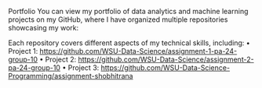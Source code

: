 Portfolio
You can view my portfolio of data analytics and machine learning projects on my GitHub, where I have organized multiple repositories showcasing my work:

Each repository covers different aspects of my technical skills, including:
	•	Project 1: https://github.com/WSU-Data-Science/assignment-1-pa-24-group-10
	•	Project 2: https://github.com/WSU-Data-Science/assignment-2-pa-24-group-10
	•	Project 3: https://github.com/WSU-Data-Science-Programming/assignment-shobhitrana
